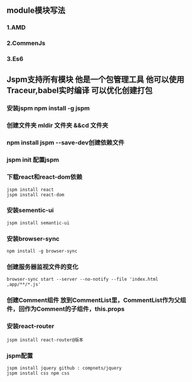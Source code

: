 ## module模块写法 

### 1.AMD

### 2.CommenJs

### 3.Es6

## Jspm支持所有模块 他是一个包管理工具 他可以使用Traceur,babel实时编译  可以优化创建打包
### 安装jspm   npm install -g jspm
### 创建文件夹  mldir 文件夹 &&cd 文件夹
### npm install jspm --save-dev创建依赖文件
### jspm init 配置jspm

### 下载react和react-dom依赖
    jspm install react
    jspm install react-dom
### 安装sementic-ui
    jspm install semantic-ui
### 安装browser-sync
    npm install -g browser-sync
### 创建服务器监视文件的变化
    browser-sync start --server --no-notify --file 'index.html ,app/**/*.js'
### 创建Comment组件 放到CommentList里，CommentList作为父组件，回作为Comment的子组件，this.props
### 安装react-router
    jspm install react-router@版本
### jspm配置
    jspm install jquery github : compnets/jquery
    jspm install css npm css